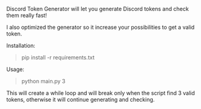 Discord Token Generator will let you generate Discord tokens and check them really fast!

I also optimized the generator so it increase your possibilities to get a valid token.

Installation:
  > pip install -r requirements.txt


Usage:
  > python main.py 3

  This will create a while loop and will break only when the script find 3 valid tokens, otherwise it will continue generating and checking.
